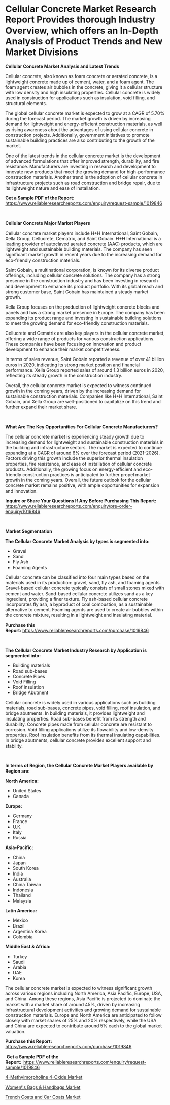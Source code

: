<p><h1>Cellular Concrete Market Research Report Provides thorough Industry Overview, which offers an In-Depth Analysis of Product Trends and New Market Divisions</h1></p><p><strong>Cellular Concrete Market Analysis and Latest Trends</strong></p>
<p><p>Cellular concrete, also known as foam concrete or aerated concrete, is a lightweight concrete made up of cement, water, and a foam agent. The foam agent creates air bubbles in the concrete, giving it a cellular structure with low density and high insulating properties. Cellular concrete is widely used in construction for applications such as insulation, void filling, and structural elements.</p><p>The global cellular concrete market is expected to grow at a CAGR of 5.70% during the forecast period. The market growth is driven by increasing demand for lightweight and energy-efficient construction materials, as well as rising awareness about the advantages of using cellular concrete in construction projects. Additionally, government initiatives to promote sustainable building practices are also contributing to the growth of the market.</p><p>One of the latest trends in the cellular concrete market is the development of advanced formulations that offer improved strength, durability, and fire resistance. Manufacturers are investing in research and development to innovate new products that meet the growing demand for high-performance construction materials. Another trend is the adoption of cellular concrete in infrastructure projects such as road construction and bridge repair, due to its lightweight nature and ease of installation.</p></p>
<p><strong>Get a Sample PDF of the Report:&nbsp;</strong> <a href="https://www.reliableresearchreports.com/enquiry/request-sample/1019846">https://www.reliableresearchreports.com/enquiry/request-sample/1019846</a></p>
<p>&nbsp;</p>
<p><strong>Cellular Concrete Major Market Players</strong></p>
<p><p>Cellular concrete market players include H+H International, Saint Gobain, Xella Group, Cellucrete, Cematrix, and Saint Gobain. H+H International is a leading provider of autoclaved aerated concrete (AAC) products, which are lightweight and sustainable building materials. The company has seen significant market growth in recent years due to the increasing demand for eco-friendly construction materials.</p><p>Saint Gobain, a multinational corporation, is known for its diverse product offerings, including cellular concrete solutions. The company has a strong presence in the construction industry and has been investing in research and development to enhance its product portfolio. With its global reach and strong customer base, Saint Gobain has maintained a steady market growth.</p><p>Xella Group focuses on the production of lightweight concrete blocks and panels and has a strong market presence in Europe. The company has been expanding its product range and investing in sustainable building solutions to meet the growing demand for eco-friendly construction materials.</p><p>Cellucrete and Cematrix are also key players in the cellular concrete market, offering a wide range of products for various construction applications. These companies have been focusing on innovation and product development to enhance their market competitiveness.</p><p>In terms of sales revenue, Saint Gobain reported a revenue of over 41 billion euros in 2020, indicating its strong market position and financial performance. Xella Group reported sales of around 1.3 billion euros in 2020, reflecting its steady growth in the construction industry.</p><p>Overall, the cellular concrete market is expected to witness continued growth in the coming years, driven by the increasing demand for sustainable construction materials. Companies like H+H International, Saint Gobain, and Xella Group are well-positioned to capitalize on this trend and further expand their market share.</p></p>
<p>&nbsp;</p>
<p><strong>What Are The Key Opportunities For Cellular Concrete Manufacturers?</strong></p>
<p><p>The cellular concrete market is experiencing steady growth due to increasing demand for lightweight and sustainable construction materials in the building and infrastructure sectors. The market is expected to continue expanding at a CAGR of around 6% over the forecast period (2021-2026). Factors driving this growth include the superior thermal insulation properties, fire resistance, and ease of installation of cellular concrete products. Additionally, the growing focus on energy-efficient and eco-friendly construction practices is anticipated to further propel market growth in the coming years. Overall, the future outlook for the cellular concrete market remains positive, with ample opportunities for expansion and innovation.</p></p>
<p><strong>Inquire or Share Your Questions If Any Before Purchasing This Report:</strong> <a href="https://www.reliableresearchreports.com/enquiry/pre-order-enquiry/1019846">https://www.reliableresearchreports.com/enquiry/pre-order-enquiry/1019846</a></p>
<p>&nbsp;</p>
<p><strong>Market Segmentation</strong></p>
<p><strong>The Cellular Concrete Market Analysis by types is segmented into:</strong></p>
<p><ul><li>Gravel</li><li>Sand</li><li>Fly Ash</li><li>Foaming Agents</li></ul></p>
<p><p>Cellular concrete can be classified into four main types based on the materials used in its production: gravel, sand, fly ash, and foaming agents. Gravel-based cellular concrete typically consists of small stones mixed with cement and water. Sand-based cellular concrete utilizes sand as a key ingredient, providing a finer texture. Fly ash-based cellular concrete incorporates fly ash, a byproduct of coal combustion, as a sustainable alternative to cement. Foaming agents are used to create air bubbles within the concrete mixture, resulting in a lightweight and insulating material.</p></p>
<p><strong>Purchase this Report:&nbsp;</strong><a href="https://www.reliableresearchreports.com/purchase/1019846">https://www.reliableresearchreports.com/purchase/1019846</a></p>
<p>&nbsp;</p>
<p><strong>The Cellular Concrete Market Industry Research by Application is segmented into:</strong></p>
<p><ul><li>Building materials</li><li>Road sub-bases</li><li>Concrete Pipes</li><li>Void Filling</li><li>Roof insulation</li><li>Bridge Abutment</li></ul></p>
<p><p>Cellular concrete is widely used in various applications such as building materials, road sub-bases, concrete pipes, void filling, roof insulation, and bridge abutments. In building materials, it provides lightweight and insulating properties. Road sub-bases benefit from its strength and durability. Concrete pipes made from cellular concrete are resistant to corrosion. Void filling applications utilize its flowability and low-density properties. Roof insulation benefits from its thermal insulating capabilities. In bridge abutments, cellular concrete provides excellent support and stability.</p></p>
<p>&nbsp;</p>
<p><strong>In terms of Region, the Cellular Concrete Market Players available by Region are:</strong></p>
<p>
    <p> <strong> North America: </strong>
        <ul>
            <li>United States</li>
            <li>Canada</li>
        </ul>
        </p> 
    <p> <strong> Europe: </strong>
        <ul>
            <li>Germany</li>
            <li>France</li>
            <li>U.K.</li>
            <li>Italy</li>
            <li>Russia</li>
        </ul>
        </p> 
    <p> <strong> Asia-Pacific: </strong>
        <ul>
            <li>China</li>
            <li>Japan</li>
            <li>South Korea</li>
            <li>India</li>
            <li>Australia</li>
            <li>China Taiwan</li>
            <li>Indonesia</li>
            <li>Thailand</li>
            <li>Malaysia</li>
        </ul>
        </p> 
    <p> <strong> Latin America: </strong>
        <ul>
            <li>Mexico</li>
            <li>Brazil</li>
            <li>Argentina Korea</li>
            <li>Colombia</li>
        </ul>
        </p> 
    <p> <strong> Middle East & Africa: </strong>
        <ul>
            <li>Turkey</li>
            <li>Saudi</li>
            <li>Arabia</li>
            <li>UAE</li>
            <li>Korea</li>
        </ul>
    </p>
    </p>
<p><p>The cellular concrete market is expected to witness significant growth across various regions including North America, Asia Pacific, Europe, USA, and China. Among these regions, Asia Pacific is projected to dominate the market with a market share of around 45%, driven by increasing infrastructural development activities and growing demand for sustainable construction materials. Europe and North America are anticipated to follow closely with market shares of 25% and 20% respectively, while the USA and China are expected to contribute around 5% each to the global market valuation.</p></p>
<p><strong>Purchase this Report: </strong><a href="https://www.reliableresearchreports.com/purchase/1019846">https://www.reliableresearchreports.com/purchase/1019846</a></p>
<p>&nbsp;<strong>Get a Sample PDF of the Report:&nbsp;&nbsp;</strong><a href="https://www.reliableresearchreports.com/enquiry/request-sample/1019846">https://www.reliableresearchreports.com/enquiry/request-sample/1019846</a></p>
<p><strong></strong></p>
<p><p><a href="https://view.publitas.com/reportprime-1/4-methylmorpholine-4-oxide-market-size-market-share-and-global-market-analysis-report-2023-2030/">4-Methylmorpholine 4-Oxide Market</a></p><p><a href="https://view.publitas.com/reportprime-1/women-s-bags-handbags-market-research-report-unlocks-analysis-on-the-market-financial-status-market-size-and-market-revenue-upto-2030-k8a466r3dwyg/">Women\'s Bags & Handbags Market</a></p><p><a href="https://view.publitas.com/reportprime-1/trench-coats-and-car-coats-market-growth-market-trends-covid-19-impact-and-forecasts-for-period-from-2023-2030-k8a466r6pmeg/">Trench Coats and Car Coats Market</a></p></p>